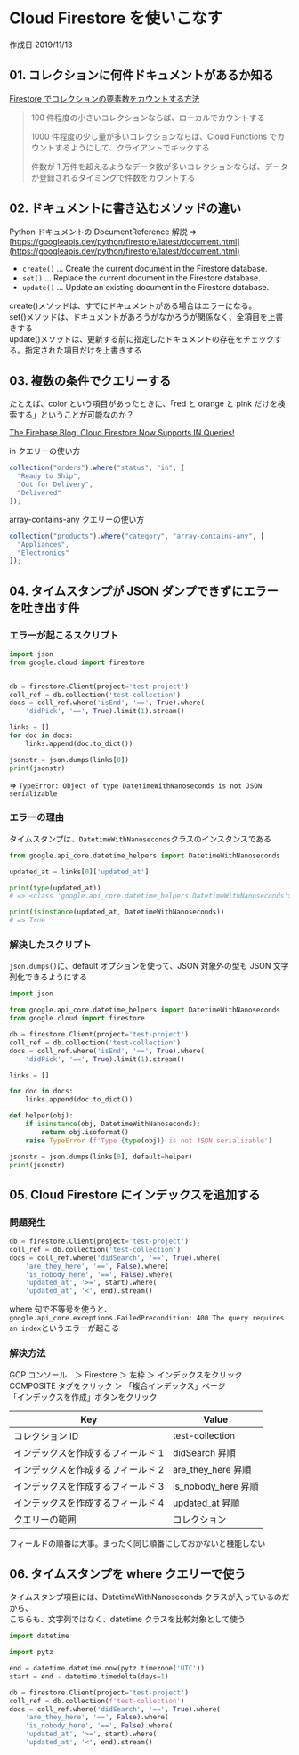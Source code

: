 # Cloud Firestore を使いこなす

作成日 2019/11/13

## 01. コレクションに何件ドキュメントがあるか知る

[Firestore でコレクションの要素数をカウントする方法](https://www.sukerou.com/2019/08/firestore.html)

> 100 件程度の小さいコレクションならば、ローカルでカウントする
>
> 1000 件程度の少し量が多いコレクションならば、Cloud Functions でカウントするようにして、クライアントでキックする
>
> 件数が 1 万件を超えるようなデータ数が多いコレクションならば、データが登録されるタイミングで件数をカウントする

## 02. ドキュメントに書き込むメソッドの違い

Python ドキュメントの DocumentReference 解説 => [https://googleapis.dev/python/firestore/latest/document.html](https://googleapis.dev/python/firestore/latest/document.html)

- `create()` ... Create the current document in the Firestore database.
- `set()` ... Replace the current document in the Firestore database.
- `update()` ... Update an existing document in the Firestore database.

create()メソッドは、すでにドキュメントがある場合はエラーになる。\
set()メソッドは、ドキュメントがあろうがなかろうが関係なく、全項目を上書きする\
update()メソッドは、更新する前に指定したドキュメントの存在をチェックする。指定された項目だけを上書きする

## 03. 複数の条件でクエリーする

たとえば、color という項目があったときに、「red と orange と pink だけを検索する」ということが可能なのか？

[The Firebase Blog: Cloud Firestore Now Supports IN Queries\!](https://firebase.googleblog.com/2019/11/cloud-firestore-now-supports-in-queries.html?utm_source=feedburner&utm_medium=feed&utm_campaign=Feed%3A+FirebaseBlog+%28The+Firebase+Blog%29)

in クエリーの使い方

```javascript
collection("orders").where("status", "in", [
  "Ready to Ship",
  "Out for Delivery",
  "Delivered"
]);
```

array-contains-any クエリーの使い方

```javascript
collection("products").where("category", "array-contains-any", [
  "Appliances",
  "Electronics"
]);
```

## 04. タイムスタンプが JSON ダンプできずにエラーを吐き出す件

### エラーが起こるスクリプト

```python
import json
from google.cloud import firestore


db = firestore.Client(project='test-project')
coll_ref = db.collection('test-collection')
docs = coll_ref.where('isEnd', '==', True).where(
    'didPick', '==', True).limit(1).stream()

links = []
for doc in docs:
    links.append(doc.to_dict())

jsonstr = json.dumps(links[0])
print(jsonstr)
```

=> `TypeError: Object of type DatetimeWithNanoseconds is not JSON serializable`

### エラーの理由

タイムスタンプは、`DatetimeWithNanoseconds`クラスのインスタンスである

```python
from google.api_core.datetime_helpers import DatetimeWithNanoseconds

updated_at = links[0]['updated_at']

print(type(updated_at))
# => <class 'google.api_core.datetime_helpers.DatetimeWithNanoseconds'>

print(isinstance(updated_at, DatetimeWithNanoseconds))
# => True
```

### 解決したスクリプト

`json.dumps()`に、default オプションを使って、JSON 対象外の型も JSON 文字列化できるようにする

```python
import json

from google.api_core.datetime_helpers import DatetimeWithNanoseconds
from google.cloud import firestore

db = firestore.Client(project='test-project')
coll_ref = db.collection('test-collection')
docs = coll_ref.where('isEnd', '==', True).where(
    'didPick', '==', True).limit(1).stream()

links = []

for doc in docs:
    links.append(doc.to_dict())

def helper(obj):
    if isinstance(obj, DatetimeWithNanoseconds):
        return obj.isoformat()
    raise TypeError (f'Type {type(obj)} is not JSON serializable')

jsonstr = json.dumps(links[0], default=helper)
print(jsonstr)
```

## 05. Cloud Firestore にインデックスを追加する

### 問題発生

```python
db = firestore.Client(project='test-project')
coll_ref = db.collection('test-collection')
docs = coll_ref.where('didSearch', '==', True).where(
    'are_they_here', '==', False).where(
    'is_nobody_here', '==', False).where(
    'updated_at', '>=', start).where(
    'updated_at', '<', end).stream()
```

where 句で不等号を使うと、`google.api_core.exceptions.FailedPrecondition: 400 The query requires an index`というエラーが起こる

### 解決方法

GCP コンソール　＞ Firestore ＞ 左枠 ＞ インデックスをクリック\
COMPOSITE タグをクリック ＞ 「複合インデックス」ページ\
「インデックスを作成」ボタンをクリック

| Key                                | Value               |
| ---------------------------------- | ------------------- |
| コレクション ID                    | test-collection     |
| インデックスを作成するフィールド 1 | didSearch 昇順      |
| インデックスを作成するフィールド 2 | are_they_here 昇順  |
| インデックスを作成するフィールド 3 | is_nobody_here 昇順 |
| インデックスを作成するフィールド 4 | updated_at 昇順     |
| クエリーの範囲                     | コレクション        |

フィールドの順番は大事。まったく同じ順番にしておかないと機能しない

## 06. タイムスタンプを where クエリーで使う

タイムスタンプ項目には、DatetimeWithNanoseconds クラスが入っているのだから、\
こちらも、文字列ではなく、datetime クラスを比較対象として使う

```python
import datetime

import pytz

end = datetime.datetime.now(pytz.timezone('UTC'))
start = end - datetime.timedelta(days=1)

db = firestore.Client(project='test-project')
coll_ref = db.collection(f'test-collection')
docs = coll_ref.where('didSearch', '==', True).where(
    'are_they_here', '==', False).where(
    'is_nobody_here', '==', False).where(
    'updated_at', '>=', start).where(
    'updated_at', '<', end).stream()
```
